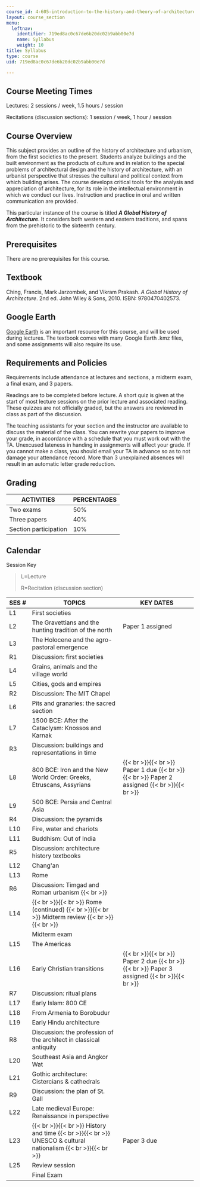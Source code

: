 ```yaml
---
course_id: 4-605-introduction-to-the-history-and-theory-of-architecture-spring-2012
layout: course_section
menu:
  leftnav:
    identifier: 719ed8ac0c67de6b20dc02b9abb00e7d
    name: Syllabus
    weight: 10
title: Syllabus
type: course
uid: 719ed8ac0c67de6b20dc02b9abb00e7d

---
```


Course Meeting Times
--------------------

Lectures: 2 sessions / week, 1.5 hours / session

Recitations (discussion sections): 1 session / week, 1 hour / session

Course Overview
---------------

This subject provides an outline of the history of architecture and urbanism, from the first societies to the present. Students analyze buildings and the built environment as the products of culture and in relation to the special problems of architectural design and the history of architecture, with an urbanist perspective that stresses the cultural and political context from which building arises. The course develops critical tools for the analysis and appreciation of architecture, for its role in the intellectual environment in which we conduct our lives. Instruction and practice in oral and written communication are provided.

This particular instance of the course is titled _**A Global History of Architecture**_. It considers both western and eastern traditions, and spans from the prehistoric to the sixteenth century.

Prerequisites
-------------

There are no prerequisites for this course.

Textbook
--------

Ching, Francis, Mark Jarzombek, and Vikram Prakash. _A Global History of Architecture_. 2nd ed. John Wiley & Sons, 2010. ISBN: 9780470402573.

Google Earth
------------

[Google Earth](http://www.google.com/earth/) is an important resource for this course, and will be used during lectures. The textbook comes with many Google Earth .kmz files, and some assignments will also require its use.

Requirements and Policies
-------------------------

Requirements include attendance at lectures and sections, a midterm exam, a final exam, and 3 papers.

Readings are to be completed before lecture. A short quiz is given at the start of most lecture sessions on the prior lecture and associated reading. These quizzes are not officially graded, but the answers are reviewed in class as part of the discussion.

The teaching assistants for your section and the instructor are available to discuss the material of the class. You can rewrite your papers to improve your grade, in accordance with a schedule that you must work out with the TA. Unexcused lateness in handing in assignments will affect your grade. If you cannot make a class, you should email your TA in advance so as to not damage your attendance record. More than 3 unexplained absences will result in an automatic letter grade reduction.

Grading
-------

| ACTIVITIES | PERCENTAGES |
| --- | --- |
| Two exams | 50% |
| Three papers | 40% |
| Section participation | 10% 

Calendar
--------

Session Key

> L=Lecture
> 
> R=Recitation (discussion section)

| SES # | TOPICS | KEY DATES |
| --- | --- | --- |
| L1 | First societies | &nbsp; |
| L2 | The Gravettians and the hunting tradition of the north | Paper 1 assigned |
| L3 | The Holocene and the agro-pastoral emergence | &nbsp; |
| R1 | Discussion: first societies | &nbsp; |
| L4 | Grains, animals and the village world | &nbsp; |
| L5 | Cities, gods and empires | &nbsp; |
| R2 | Discussion: The MIT Chapel | &nbsp; |
| L6 | Pits and granaries: the sacred section | &nbsp; |
| L7 | 1500 BCE: After the Cataclysm: Knossos and Karnak | &nbsp; |
| R3 | Discussion: buildings and representations in time | &nbsp; |
| L8 | 800 BCE: Iron and the New World Order: Greeks, Etruscans, Assyrians |  {{< br >}}{{< br >}} Paper 1 due {{< br >}}{{< br >}} Paper 2 assigned {{< br >}}{{< br >}}  |
| L9 | 500 BCE: Persia and Central Asia | &nbsp; |
| R4 | Discussion: the pyramids | &nbsp; |
| L10 | Fire, water and chariots | &nbsp; |
| L11 | Buddhism: Out of India | &nbsp; |
| R5 | Discussion: architecture history textbooks | &nbsp; |
| L12 | Chang'an | &nbsp; |
| L13 | Rome | &nbsp; |
| R6 | Discussion: Timgad and Roman urbanism  {{< br >}} | &nbsp; |
| L14 |  {{< br >}}{{< br >}} Rome (continued) {{< br >}}{{< br >}} Midterm review {{< br >}}{{< br >}}  | &nbsp; |
| &nbsp; | Midterm exam | &nbsp; |
| L15 | The Americas | &nbsp; |
| L16 | Early Christian transitions |  {{< br >}}{{< br >}} Paper 2 due {{< br >}}{{< br >}} Paper 3 assigned {{< br >}}{{< br >}}  |
| R7 | Discussion: ritual plans | &nbsp; |
| L17 | Early Islam: 800 CE | &nbsp; |
| L18 | From Armenia to Borobudur | &nbsp; |
| L19 | Early Hindu architecture | &nbsp; |
| R8 | Discussion: the profession of the architect in classical antiquity | &nbsp; |
| L20 | Southeast Asia and Angkor Wat | &nbsp; |
| L21 | Gothic architecture: Cistercians & cathedrals | &nbsp; |
| R9 | Discussion: the plan of St. Gall | &nbsp; |
| L22 | Late medieval Europe: Renaissance in perspective | &nbsp; |
| L23 |  {{< br >}}{{< br >}} History and time {{< br >}}{{< br >}} UNESCO & cultural nationalism {{< br >}}{{< br >}}  | Paper 3 due | {{< br >}}{{< br >}} | L24 | Colonial worlds | &nbsp; |
| L25 | Review session | &nbsp; |
| &nbsp; | Final Exam |